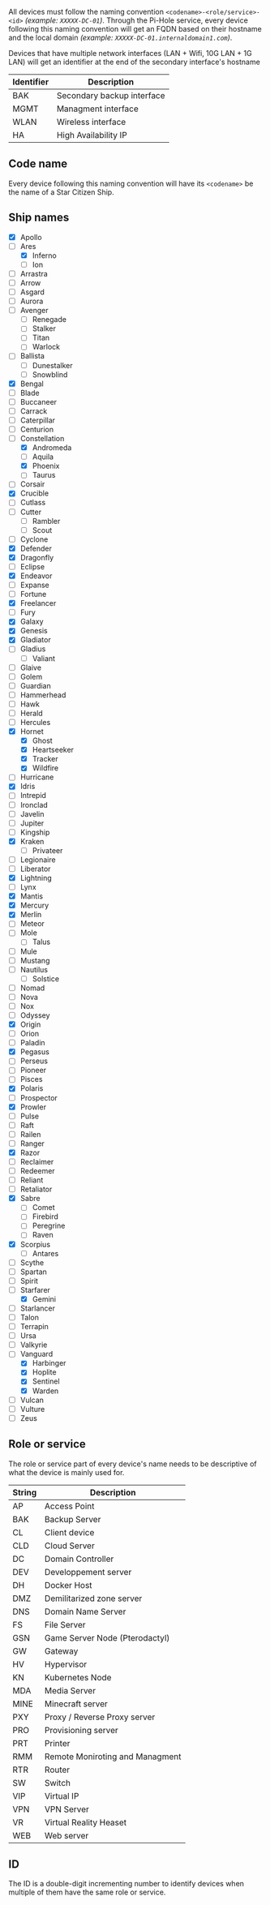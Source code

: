 All devices must follow the naming convention `<codename>-<role/service>-<id>` _(example: `XXXXX-DC-01`)_. Through the Pi-Hole service, every device following this naming convention will get an FQDN based on their hostname and the local domain _(example: `XXXXX-DC-01.internaldomain1.com`)_.

Devices that have multiple network interfaces (LAN + Wifi, 10G LAN + 1G LAN) will get an identifier at the end of the secondary interface's hostname

| Identifier | Description                    |
| ---------- | ------------------------------ |
| BAK        | Secondary backup interface     |
| MGMT       | Managment interface            |
| WLAN       | Wireless interface             |
| HA         | High Availability IP           |

## Code name
Every device following this naming convention will have its `<codename>` be the name of a Star Citizen Ship.

## Ship names
- [x] Apollo
- [ ] Ares
    - [x] Inferno
    - [ ] Ion
- [ ] Arrastra
- [ ] Arrow
- [ ] Asgard
- [ ] Aurora
- [ ] Avenger
    - [ ] Renegade
    - [ ] Stalker
    - [ ] Titan
    - [ ] Warlock
- [ ] Ballista
    - [ ] Dunestalker
    - [ ] Snowblind
- [x] Bengal
- [ ] Blade
- [ ] Buccaneer
- [ ] Carrack
- [ ] Caterpillar
- [ ] Centurion
- [ ] Constellation
    - [x] Andromeda
    - [ ] Aquila
    - [x] Phoenix
    - [ ] Taurus
- [ ] Corsair
- [x] Crucible
- [ ] Cutlass
- [ ] Cutter
    - [ ] Rambler
    - [ ] Scout
- [ ] Cyclone
- [x] Defender
- [x] Dragonfly
- [ ] Eclipse
- [x] Endeavor
- [ ] Expanse
- [ ] Fortune
- [x] Freelancer
- [ ] Fury
- [x] Galaxy
- [x] Genesis
- [x] Gladiator
- [ ] Gladius
  - [ ] Valiant
- [ ] Glaive
- [ ] Golem
- [ ] Guardian
- [ ] Hammerhead
- [ ] Hawk
- [ ] Herald
- [ ] Hercules
- [x] Hornet
    - [x] Ghost
    - [x] Heartseeker
    - [x] Tracker
    - [x] Wildfire
- [ ] Hurricane
- [x] Idris
- [ ] Intrepid
- [ ] Ironclad
- [ ] Javelin
- [ ] Jupiter
- [ ] Kingship
- [x] Kraken
    - [ ] Privateer
- [ ] Legionaire
- [ ] Liberator
- [x] Lightning
- [ ] Lynx
- [x] Mantis
- [x] Mercury
- [x] Merlin
- [ ] Meteor
- [ ] Mole
    - [ ]  Talus
- [ ] Mule
- [ ] Mustang
- [ ] Nautilus
    - [ ] Solstice
- [ ] Nomad
- [ ] Nova
- [ ] Nox
- [ ] Odyssey
- [x] Origin
- [ ] Orion
- [ ] Paladin
- [x] Pegasus
- [ ] Perseus
- [ ] Pioneer
- [ ] Pisces
- [x] Polaris
- [ ] Prospector
- [x] Prowler
- [ ] Pulse
- [ ] Raft
- [ ] Railen
- [ ] Ranger
- [x] Razor
- [ ] Reclaimer
- [ ] Redeemer
- [ ] Reliant
- [ ] Retaliator
- [x] Sabre
    - [ ] Comet
    - [ ] Firebird
    - [ ] Peregrine
    - [ ] Raven
- [x] Scorpius
    - [ ] Antares
- [ ] Scythe
- [ ] Spartan
- [ ] Spirit
- [ ] Starfarer
    - [x] Gemini
- [ ] Starlancer
- [ ] Talon
- [ ] Terrapin
- [ ] Ursa
- [ ] Valkyrie
- [ ] Vanguard
    - [x] Harbinger
    - [x] Hoplite
    - [x] Sentinel
    - [x] Warden
- [ ] Vulcan
- [ ] Vulture
- [ ] Zeus

## Role or service
The role or service part of every device's name needs to be descriptive of what the device is mainly used for.

| String | Description                     |
| ------ | ------------------------------- |
| AP     | Access Point                    |
| BAK    | Backup Server                   |
| CL     | Client device                   |
| CLD    | Cloud Server                    |
| DC     | Domain Controller               |
| DEV    | Developpement server            |
| DH     | Docker Host                     |
| DMZ    | Demilitarized zone server       |
| DNS    | Domain Name Server              |
| FS     | File Server                     |
| GSN    | Game Server Node (Pterodactyl)  |
| GW     | Gateway                         |
| HV     | Hypervisor                      |
| KN     | Kubernetes Node                 |
| MDA    | Media Server                    |
| MINE   | Minecraft server                |
| PXY    | Proxy / Reverse Proxy server    |
| PRO    | Provisioning server             |
| PRT    | Printer                         |
| RMM    | Remote Moniroting and Managment |
| RTR    | Router                          |
| SW     | Switch                          |
| VIP    | Virtual IP                      |
| VPN    | VPN Server                      |
| VR     | Virtual Reality Heaset          |
| WEB    | Web server                      |

## ID
The ID is a double-digit incrementing number to identify devices when multiple of them have the same role or service.
